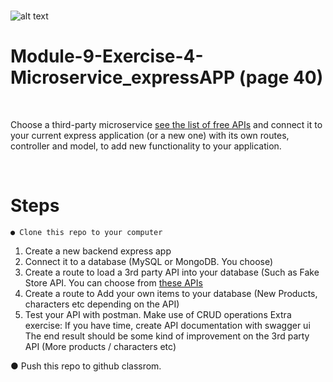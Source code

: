 </br>

![alt text](https://x4w8f4y8.rocketcdn.me/wp-content/uploads/2020/05/iod_h_tp_white_c.png)

# **Module-9-Exercise-4-Microservice_expressAPP (page 40)**

</br>

Choose a third-party microservice [see the list of free APIs](https://docs.google.com/spreadsheets/d/15iDpjqyBkSse9wcN7vvQvORBvX8P_ivAjm-iKXp776Y/edit#gid=0) and connect it to your
current express application (or a new one) with its own routes, controller and model, to
add new functionality to your application.

</br>


# Steps
  
    ● Clone this repo to your computer

1. Create a new backend express app
2. Connect it to a database (MySQL or MongoDB. You choose)
3. Create a route to load a 3rd party API into your database (Such as Fake Store API. You can choose from                                [these APIs](https://docs.google.com/spreadsheets/d/15iDpjqyBkSse9wcN7vvQvORBvX8P_ivAjm-iKXp776Y/edit#gid=0)
4. Create a route to Add your own items to your database (New Products, characters etc depending on the API)
5. Test your API with postman. Make use of CRUD operations
  Extra exercise: If you have time, create API documentation with swagger ui
  The end result should be some kind of improvement on the 3rd party API (More products / characters etc)
  
  
  ● Push this repo to github classrom.

